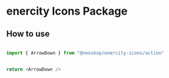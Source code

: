 # enercity Icons Package

## How to use

```ts

import { ArrowDown } from "@neoskop/enercity-icons/action"


return <ArrowDown />
```
